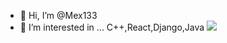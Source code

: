 - 👋 Hi, I’m @Mex133
- 👀 I’m interested in ... C++,React,Django,Java
![](https://raw.githubusercontent.com/Mex133/github-stats/master/generated/overview.svg#gh-dark-mode-only)
<!---
Mex133/Mex133 is a ✨ special ✨ repository because its `README.md` (this file) appears on your GitHub profile.
You can click the Preview link to take a look at your changes.
--->
